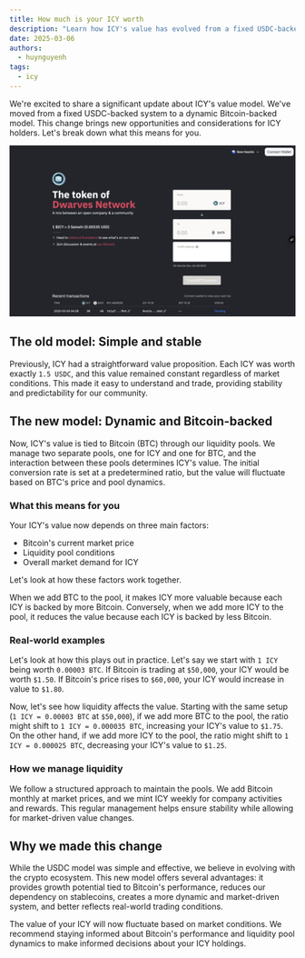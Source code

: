 ```yaml
---
title: How much is your ICY worth
description: "Learn how ICY's value has evolved from a fixed USDC-backed model to a dynamic Bitcoin-backed system. We'll explain what this means for your holdings and how to track your ICY's value."
date: 2025-03-06
authors:
  - huynguyenh
tags:
  - icy
---
```


We're excited to share a significant update about ICY's value model. We've moved from a fixed USDC-backed system to a dynamic Bitcoin-backed model. This change brings new opportunities and considerations for ICY holders. Let's break down what this means for you.

![How much icy worth](assets/how-much-is-your-icy-worth.webp)

## The old model: Simple and stable

Previously, ICY had a straightforward value proposition. Each ICY was worth exactly `1.5 USDC`, and this value remained constant regardless of market conditions. This made it easy to understand and trade, providing stability and predictability for our community.

## The new model: Dynamic and Bitcoin-backed

Now, ICY's value is tied to Bitcoin (BTC) through our liquidity pools. We manage two separate pools, one for ICY and one for BTC, and the interaction between these pools determines ICY's value. The initial conversion rate is set at a predetermined ratio, but the value will fluctuate based on BTC's price and pool dynamics.

### What this means for you

Your ICY's value now depends on three main factors:

- Bitcoin's current market price
- Liquidity pool conditions
- Overall market demand for ICY

Let's look at how these factors work together.

When we add BTC to the pool, it makes ICY more valuable because each ICY is backed by more Bitcoin. Conversely, when we add more ICY to the pool, it reduces the value because each ICY is backed by less Bitcoin.

### Real-world examples

Let's look at how this plays out in practice.
Let's say we start with `1 ICY` being worth `0.00003 BTC`. If Bitcoin is trading at `$50,000`, your ICY would be worth `$1.50`. If Bitcoin's price rises to `$60,000`, your ICY would increase in value to `$1.80`.

Now, let's see how liquidity affects the value. Starting with the same setup (`1 ICY = 0.00003 BTC` at `$50,000`), if we add more BTC to the pool, the ratio might shift to `1 ICY = 0.000035 BTC`, increasing your ICY's value to `$1.75`. On the other hand, if we add more ICY to the pool, the ratio might shift to `1 ICY = 0.000025 BTC`, decreasing your ICY's value to `$1.25`.

### How we manage liquidity

We follow a structured approach to maintain the pools. We add Bitcoin monthly at market prices, and we mint ICY weekly for company activities and rewards. This regular management helps ensure stability while allowing for market-driven value changes.

## Why we made this change

While the USDC model was simple and effective, we believe in evolving with the crypto ecosystem. This new model offers several advantages: it provides growth potential tied to Bitcoin's performance, reduces our dependency on stablecoins, creates a more dynamic and market-driven system, and better reflects real-world trading conditions.

The value of your ICY will now fluctuate based on market conditions. We recommend staying informed about Bitcoin's performance and liquidity pool dynamics to make informed decisions about your ICY holdings.

